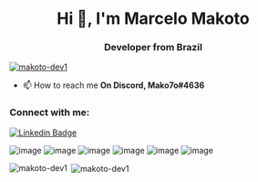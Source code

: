 <h1 align="center">Hi 👋, I'm Marcelo Makoto</h1>
<h3 align="center">Developer from Brazil</h3>

<p align="left"> <a href="https://github.com/ryo-ma/github-profile-trophy"><img src="https://github-profile-trophy.vercel.app/?username=makoto-dev1" alt="makoto-dev1" /></a> </p>


- 📫 How to reach me **On Discord, Mako7o#4636**

<h3 align="left">Connect with me:</h3>
<p align="left">
  
  [![Linkedin Badge](https://img.shields.io/badge/-LinkedIn-blue?style=flat-square&logo=Linkedin&logoColor=white&link=https://www.linkedin.com/in/marcelo-santos1/)](https://www.linkedin.com/in/marcelo-santos1/) 

</p>

![image](https://img.shields.io/badge/C%23-239120?style=for-the-badge&logo=c-sharp&logoColor=white)
![image](https://img.shields.io/badge/HTML5-E34F26?style=for-the-badge&logo=html5&logoColor=white)
![image](https://img.shields.io/badge/CSS3-1572B6?style=for-the-badge&logo=css3&logoColor=white)
![image](https://img.shields.io/badge/JavaScript-F7DF1E?style=for-the-badge&logo=javascript&logoColor=black)
![image](https://img.shields.io/badge/Node.js-43853D?style=for-the-badge&logo=node-dot-js&logoColor=white)
![image](https://img.shields.io/badge/.NET-5C2D91?style=for-the-badge&logo=dot-net&logoColor=white)

<p><img align="left" src="https://github-readme-stats.vercel.app/api/top-langs?username=makoto-dev1&show_icons=true&locale=en&layout=compact" alt="makoto-dev1" /></p>

<p>&nbsp;<img align="center" src="https://github-readme-stats.vercel.app/api?username=makoto-dev1&show_icons=true&locale=en" alt="makoto-dev1" /></p>

